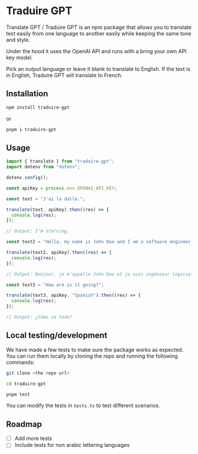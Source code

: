 # Traduire GPT

Translate GPT / Traduire GPT is an npm package that allows you to translate text easily from one language to another easily while keeping the same tone and style.

Under the hood it uses the OpenAI API and runs with a bring your own API key model.

Pick an output language or leave it blank to translate to English. If the text is in English, Traduire GPT will translate to French.

## Installation

```bash
npm install traduire-gpt
```

or

```bash
pnpm i traduire-gpt
```

## Usage

```js
import { translate } from "traduire-gpt";
import dotenv from "dotenv";

dotenv.config();

const apiKey = process.env.OPENAI_API_KEY;

const text = "J'ai la dalle.";

translate(text, apiKey).then((res) => {
  console.log(res);
});

// Output: I'm starving.

const text2 = "Hello, my name is John Doe and I am a software engineer.";

translate(text2, apiKey).then((res) => {
  console.log(res);
});

// Output: Bonjour, je m'appelle John Doe et je suis ingénieur logiciel.

const text3 = "How are is it going?";

translate(text3, apiKey, "Spanish").then((res) => {
  console.log(res);
});

// Output: ¿Cómo va todo?
```

## Local testing/development

We have made a few tests to make sure the package works as expected. You can run them locally by cloning the repo and running the following commands:

```bash
git clone <the repo url>

cd traduire-gpt

pnpm test
```

You can modify the tests in `tests.ts` to test different scenarios.

## Roadmap

- [ ] Add more tests
- [ ] Include tests for non arabic lettering languages
